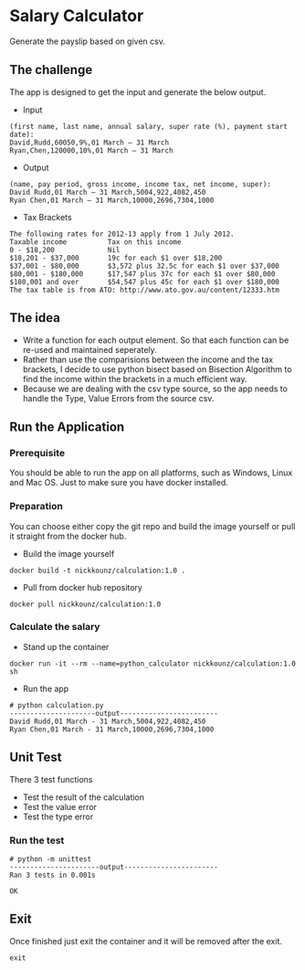 # Salary Calculator
Generate the payslip based on given csv.
## The challenge 
The app is designed to get the input and generate the below output.

* Input
```
(first name, last name, annual salary, super rate (%), payment start date):
David,Rudd,60050,9%,01 March – 31 March
Ryan,Chen,120000,10%,01 March – 31 March
```

* Output
```
(name, pay period, gross income, income tax, net income, super):
David Rudd,01 March – 31 March,5004,922,4082,450
Ryan Chen,01 March – 31 March,10000,2696,7304,1000

```
* Tax Brackets
```
The following rates for 2012-13 apply from 1 July 2012.
Taxable income		    Tax on this income
0 - $18,200			    Nil
$18,201 - $37,000		19c for each $1 over $18,200
$37,001 - $80,000		$3,572 plus 32.5c for each $1 over $37,000
$80,001 - $180,000		$17,547 plus 37c for each $1 over $80,000
$180,001 and over		$54,547 plus 45c for each $1 over $180,000
The tax table is from ATO: http://www.ato.gov.au/content/12333.htm
```

## The idea
* Write a function for each output element. So that each function can be re-used and maintained seperately.
* Rather than use the comparisions between the income and the tax brackets, I decide to use python bisect based on Bisection Algorithm to find the income within the brackets in a much efficient way.
* Because we are dealing with the csv type source, so the app needs to handle the Type, Value Errors from the source csv.

## Run the Application

### Prerequisite
You should be able to run the app on all platforms, such as Windows, Linux and Mac OS. Just to make sure you have docker installed.
### Preparation
You can choose either copy the git repo and build the image yourself or pull it straight from the docker hub.
* Build the image yourself
```
docker build -t nickkounz/calculation:1.0 .
```
* Pull from docker hub repository
```
docker pull nickkounz/calculation:1.0
```
### Calculate the salary
* Stand up the container
```
docker run -it --rm --name=python_calculator nickkounz/calculation:1.0 sh
```
* Run the app
```
# python calculation.py
---------------------output------------------------
David Rudd,01 March - 31 March,5004,922,4082,450
Ryan Chen,01 March - 31 March,10000,2696,7304,1000
```

## Unit Test
There 3 test functions
* Test the result of the calculation
* Test the value error
* Test the type error

### Run the test
```
# python -m unittest
----------------------output-----------------------
Ran 3 tests in 0.001s

OK
```

## Exit
Once finished just exit the container and it will be removed after the exit.
```
exit
```
